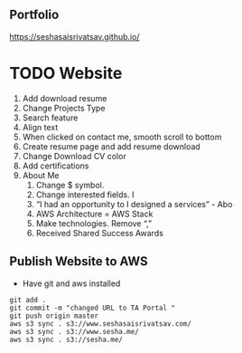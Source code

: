 ## Portfolio 
https://seshasaisrivatsav.github.io/

# TODO Website
1. Add download resume
2. Change Projects Type
3. Search feature
4. Align text
5. When clicked on contact me, smooth scroll to bottom
6. Create resume page and add resume download
7. Change Download CV color
8. Add certifications
9. About Me
    1. Change $ symbol.
    2.  Change interested fields. I
    3. “I had an opportunity to I designed a services” - Abo
    4. AWS Architecture = AWS Stack
    5. Make technologies. Remove “,”
    6. Received Shared Success Awards

## Publish Website to AWS
- Have git and aws installed
```
git add .
git commit -m "changed URL to TA Portal "
git push origin master
aws s3 sync . s3://www.seshasaisrivatsav.com/
aws s3 sync . s3://www.sesha.me/
aws s3 sync . s3://sesha.me/
```